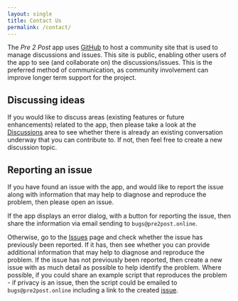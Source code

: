```yaml
---
layout: single
title: Contact Us
permalink: /contact/
---
```


The _Pre 2 Post_ app uses [GitHub](https://github.com/pre2post/community) to host a community site that is used to manage discussions and issues. This site is public, enabling other users of the app to see (and collaborate on) the discussions/issues. This is the preferred method of communication, as community involvement can improve longer term support for the project.


## Discussing ideas

If you would like to discuss areas (existing features or future enhancements) related to the app, then please take a look at the [Discussions](https://github.com/pre2post/community/discussions) area to see whether there is already an existing conversation underway that you can contribute to. If not, then feel free to create a new discussion topic.


## Reporting an issue

If you have found an issue with the app, and would like to report the issue along with information that may help to diagnose and reproduce the problem, then please open an issue.

If the app displays an error dialog, with a button for reporting the issue, then share the information via email sending to `bugs@pre2post.online`.

Otherwise, go to the [Issues](https://github.com/pre2post/community/issues) page and check whether the issue has previously been reported. If it has, then see whether you can provide additional information that may help to diagnose and reproduce the problem. If the issue has not previously been reported, then create a new issue with as much detail as possible to help identify the problem. Where possible, if you could share an example script that reproduces the problem - if privacy is an issue, then the script could be emailed to `bugs@pre2post.online` including a link to the created [issue](https://github.com/pre2post/community/issues).


